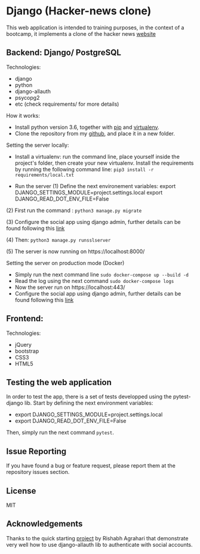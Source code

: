 # Django (Hacker-news clone)
This web application is intended to training purposes, in the context of a bootcamp, it implements a clone of the hacker news [website](https://news.ycombinator.com/)

## Backend: Django/ PostgreSQL

Technologies:
- django
- python
- django-allauth
- psycopg2
- etc (check requirements/ for more details)

How it works:

- Install python version 3.6, together with [pip](https://pip.pypa.io/en/stable/installing/) and [virtualenv](https://virtualenv.pypa.io/en/stable/installation/).
- Clone the repository from my [github](https://github.com/Mehdi6/bootcamp-hackernews), and place it in a new folder.

Setting the server locally:

- Install a virtualenv:
    run the command line, place yourself inside the project's folder, then create your new virtualenv.
    Install the requirements by running the following command line: `pip3 install -r requirements/local.txt`

- Run the server
(1) Define the next environement variables:
    export DJANGO_SETTINGS_MODULE=project.settings.local
    export DJANGO_READ_DOT_ENV_FILE=False

(2) First run the command : `python3 manage.py migrate`

(3) Configure the social app using django admin, further details can be found following this [link](https://medium.com/@jinkwon711/django-allauth-facebook-login-b536444cbc6b)

(4) Then: `python3 manage.py runsslserver`

(5) The server is now running on https://localhost:8000/

Setting the server on production mode (Docker)

- Simply run the next command line `sudo docker-compose up --build -d`
- Read the log using the next command `sudo docker-compose logs`
- Now the server run on https://localhost:443/
- Configure the social app using django admin, further details can be found following this [link](https://medium.com/@jinkwon711/django-allauth-facebook-login-b536444cbc6b)

## Frontend:

Technologies:

- jQuery
- bootstrap
- CSS3
- HTML5

## Testing the web application

In order to test the app, there is a set of tests developped using the pytest-django lib.
Start by defining the next environment variables:
- export DJANGO_SETTINGS_MODULE=project.settings.local
- export DJANGO_READ_DOT_ENV_FILE=False

Then, simply run the next command `pytest`.

## Issue Reporting

If you have found a bug or feature request, please report them at the repository issues section.

## License

MIT

## Acknowledgements

Thanks to the quick starting [project](https://github.com/pyaf/allauthproject) by Rishabh Agrahari that demonstrate very well how to use django-allauth lib to authenticate with social accounts.